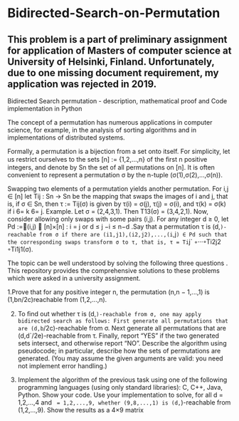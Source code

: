 # Bidirected-Search-on-Permutation
## This problem is a part of preliminary assignment for application of Masters of computer science at University of Helsinki, Finland. Unfortunately, due to one missing document requirement, my application was rejected in 2019.


Bidirected Search permutation - description, mathematical proof and Code implementation in Python

The concept of a permutation has numerous applications in computer science, for example, in the analysis of sorting algorithms and in implementations of distributed systems.

Formally, a permutation is a bijection from a set onto itself. For simplicity, let us restrict ourselves to the sets [n] := {1,2,...,n} of the ﬁrst n positive integers, and denote by Sn the set of all permutations on [n]. It is often convenient to represent a permutation σ by the n-tuple (σ(1),σ(2),...,σ(n)).

Swapping two elements of a permutation yields another permutation. For i,j ∈ [n] let Tij : Sn → Sn be the mapping that swaps the images of i and j, that is, if σ ∈ Sn, then τ := Tij(σ) is given by τ(i) = σ(j), τ(j) = σ(i), and τ(k) = σ(k) if i 6= k 6= j. Example. Let σ = (2,4,3,1). Then T13(σ) = (3,4,2,1). Now, consider allowing only swaps with some pairs (i,j). For any integer d ≥ 0, let Pd :=(i,j) ∈ [n]×[n] : i = j or d ≤ j −i ≤ n−d	.Say that a permutation τ is (d,`)-reachable from σ if there are (i1,j1),(i2,j2),...,(i`,j`) ∈ Pd such that the corresponding swaps transform σ to τ, that is, τ = Ti`j` ◦···◦Ti2j2 ◦Ti1j1(σ).


The topic can be well understood by solving the following three questions . This repository provides the comprehensive solutions to these problems which were asked in a university assignment. 

1.Prove that for any positive integer n, the permutation (n,n − 1,...,1) is (1,bn/2c)reachable from (1,2,...,n).

2.	To ﬁnd out whether τ is (d,`)-reachable from σ, one may apply bidirected search as follows: First generate all permutations that are (d,b`/2c)-reachable from σ. Next generate all permutations that are (d,d`/2e)-reachable from τ. Finally, report “YES” if the two generated sets intersect, and otherwise report “NO”. Describe the algorithm using pseudocode; in particular, describe how the sets of permutations are generated. (You may assume the given arguments are valid: you need not implement error handling.)

3.	Implement the algorithm of the previous task using one of the following programming languages (using only standard libraries): C, C++, Java, Python. Show your code. Use your implementation to solve, for all d = 1,2,...,4 and ` = 1,2,...,9, whether (9,8,...,1) is (d,`)-reachable from (1,2,...,9). Show the results as a 4×9 matrix
